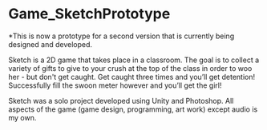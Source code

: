 # Game_SketchPrototype
*This is now a prototype for a second version that is currently being designed and developed.

Sketch is a 2D game that takes place in a classroom. The goal is to collect a variety of gifts to give to your crush at the top of the class in order to woo her - but don't get caught. Get caught three times and you’ll get detention! Successfully fill the swoon meter however and you’ll get the girl!

Sketch was a solo project developed using Unity and Photoshop. All aspects of the game (game design, programming, art work) except audio is my own.
